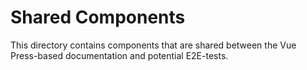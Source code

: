 # Shared Components

This directory contains components that are shared between the Vue Press-based documentation and potential E2E-tests.
